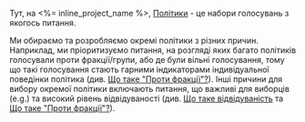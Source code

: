 Тут, на <%= inline_project_name %>, [Політики](/policies) -
це набори голосувань з якогось питання.

Ми обираємо та розробляємо окремі політики з різних причин. Наприклад, ми
пріоритизуємо питання, на розгляді яких багато політиків голосували проти
фракції/групи, або де були вільні голосування, тому що такі голосування стають
гарними індикаторами індивідуальної поведінки політика
(див. [Що таке "Проти фракції"?](#rebel)).
Інші причини для вибору окремої політики включають питання,
що важливі для виборців (e.g.) та високий рівень відвідуваності
(див. [Що таке відвідуваність](#attendance)
та [Що таке "Проти фракції"?](#rebel)).
